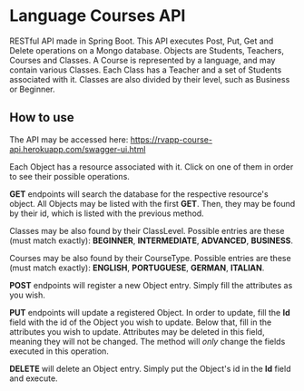 # Language Courses API
RESTful API made in Spring Boot.
This API executes Post, Put, Get and Delete operations on a Mongo database.
Objects are Students, Teachers, Courses and Classes. A Course is represented by a language, and may contain various Classes. Each Class
has a Teacher and a set of Students associated with it. Classes are also divided by their level, such as Business or Beginner.

## How to use
The API may be accessed here: 
https://rvapp-course-api.herokuapp.com/swagger-ui.html

Each Object has a resource associated with it. Click on one of them in order to see their possible operations.

**GET** endpoints will search the database for the respective resource's object. All Objects may be listed with the first **GET**. Then, they may be found by their id, which is listed with the previous method.

Classes may be also found by their ClassLevel. Possible entries are these (must match exactly): **BEGINNER**, **INTERMEDIATE**, **ADVANCED**, **BUSINESS**.

Courses may be also found by their CourseType. Possible entries are these (must match exactly): **ENGLISH**, **PORTUGUESE**, **GERMAN**, **ITALIAN**.

**POST** endpoints will register a new Object entry. Simply fill the attributes as you wish.

**PUT** endpoints will update a registered Object. In order to update, fill the **Id** field with the id of the Object you wish to update. Below that, fill in the attributes you wish to update. Attributes may be deleted in this field, meaning they will not be changed.
The method will *only* change the fields executed in this operation.

**DELETE** will delete an Object entry. Simply put the Object's id in the **Id** field and execute.
